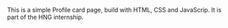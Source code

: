This is a simple Profile card page, build with HTML, CSS and JavaScrip.
It is part of the HNG internship.